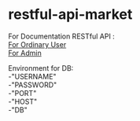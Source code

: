 # restful-api-market  
For Documentation RESTful API :  
  [For Ordinary User](https://app.swaggerhub.com/apis-docs/faridlan/Olshop_TA/v.1.0.0)  
  [For Admin](https://app.swaggerhub.com/apis-docs/faridlan/Olshop_TA_Admin/v.1.0.0)  
    
 Environment for DB:  
  -"USERNAME"  
	-"PASSWORD"  
	-"PORT"  
	-"HOST"  
	-"DB"  
